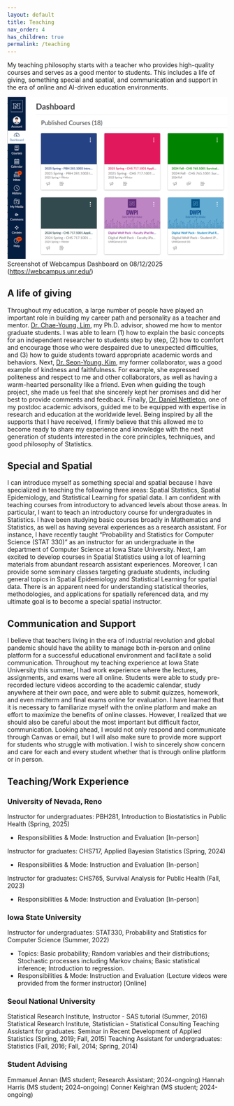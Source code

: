 ```yaml
---
layout: default
title: Teaching
nav_order: 4
has_children: true
permalink: /teaching
---
```


My teaching philosophy starts with a teacher who provides high-quality courses and serves as a good mentor to students. This includes a life of giving, something special and spatial, and communication and support in the era of online and AI-driven education environments.

![](sample_dashboard.png)
Screenshot of Webcampus Dashboard on 08/12/2025 (https://webcampus.unr.edu/)

## A life of giving
Throughout my education, a large number of people have played an important role in building my career path and personality as a teacher and mentor. [Dr. Chae-Young, Lim](https://scholar.google.com/citations?user=w8zE47kAAAAJ&hl=th), my Ph.D. advisor, showed me how to mentor graduate students. I was able to learn (1) how to explain the basic concepts for an independent researcher to students step by step, (2) how to comfort and encourage those who were despaired due to unexpected difficulties, and (3) how to guide students toward appropriate academic words and behaviors.  Next, [Dr. Seon-Young, Kim](https://scholar.google.com/citations?hl=en&user=2y0LmGUAAAAJ&view_op=list_works&sortby=pubdate), my former collaborator, was a good example of kindness and faithfulness. For example, she expressed politeness and respect to me and other collaborators, as well as having a warm-hearted personality like a friend. Even when guiding the tough project, she made us feel that she sincerely kept her promises and did her best to provide comments and feedback. Finally, [Dr. Daniel Nettleton](https://scholar.google.com/citations?user=5TdAL2cAAAAJ&hl=en), one of my postdoc academic advisors, guided me to be equipped with expertise in research and education at the worldwide level. Being inspired by all the supports that I have received, I firmly believe that this allowed me to become ready to share my experience and knowledge with the next generation of students interested in the core principles, techniques, and good philosophy of Statistics.

## Special and Spatial
I can introduce myself as something special and spatial because I have specialized in teaching the following three areas: Spatial Statistics, Spatial Epidemiology, and Statistical Learning for spatial data. I am confident with teaching courses from introductory to advanced levels about those areas. In particular, I want to teach an introductory course for undergraduates in Statistics. I have been studying basic courses broadly in Mathematics and Statistics, as well as having several experiences as a research assistant. For instance, I have recently taught “Probability and Statistics for Computer Science (STAT 330)” as an instructor for an undergraduate in the department of Computer Science at Iowa State University. Next, I am excited to develop courses in Spatial Statistics using a lot of learning materials from abundant research assistant experiences. Moreover, I can provide some seminary classes targeting graduate students, including general topics in Spatial Epidemiology and Statistical Learning for spatial data. There is an apparent need for understanding statistical theories, methodologies, and applications for spatially referenced data, and my ultimate goal is to become a special spatial instructor.

## Communication and Support
I believe that teachers living in the era of industrial revolution and global pandemic should have the ability to manage both in-person and online platform for a successful educational environment and facilitate a solid communication. Throughout my teaching experience at Iowa State University this summer, I had work experience where the lectures, assignments, and exams were all online. Students were able to study pre-recorded lecture videos according to the academic calendar, study anywhere at their own pace, and were able to submit quizzes, homework, and even midterm and final exams online for evaluation. I have learned that it is necessary to familiarize myself with the online platform and make an effort to maximize the benefits of online classes. However, I realized that we should also be careful about the most important but difficult factor, communication. Looking ahead, I would not only respond and communicate through Canvas or email, but I will also make sure to provide more support for students who struggle with motivation. I wish to sincerely show concern and care for each and every student whether that is through online platform or in person.

## Teaching/Work Experience
### University of Nevada, Reno
Instructor for undergraduates: PBH281, Introduction to Biostatistics in Public Health (Spring, 2025)
- Responsibilities & Mode: Instruction and Evaluation [In-person]

Instructor for graduates: CHS717, Applied Bayesian Statistics (Spring, 2024)
- Responsibilities & Mode: Instruction and Evaluation [In-person]

Instructor for graduates: CHS765, Survival Analysis for Public Health (Fall, 2023)
- Responsibilities & Mode: Instruction and Evaluation [In-person]

### Iowa State University
Instructor for undergraduates: STAT330, Probability and Statistics for Computer Science (Summer, 2022)
- Topics: Basic probability; Random variables and their distributions; Stochastic processes including Markov chains; Basic statistical inference; Introduction to regression.
- Responsibilities & Mode: Instruction and Evaluation (Lecture videos were provided from the former instructor) [Online]

### Seoul National University
Statistical Research Institute, Instructor - SAS tutorial (Summer, 2016)
Statistical Research Institute, Statistician - Statistical Consulting
Teaching Assistant for graduates: Seminar in Recent Development of Applied Statistics 
(Spring, 2019; Fall, 2015)
Teaching Assistant for undergraduates: Statistics (Fall, 2016; Fall, 2014; Spring, 2014)

### Student Advising
Emmanuel Annan (MS student; Research Assistant; 2024-ongoing)
Hannah Harris (MS student; 2024-ongoing)
Conner Keighran (MS student; 2024-ongoing) 




